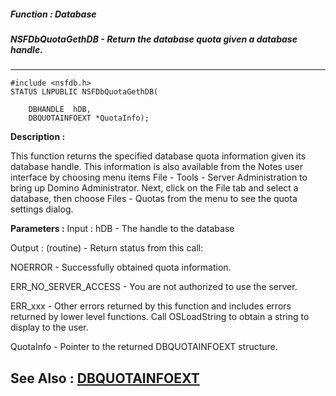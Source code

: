 ##### Function : Database
##### NSFDbQuotaGethDB - Return the database quota given a database handle.
---
```
#include <nsfdb.h>
STATUS LNPUBLIC NSFDbQuotaGethDB(

	DBHANDLE  hDB,
	DBQUOTAINFOEXT *QuotaInfo);
```
**Description :**

This function returns the specified database quota information given its 
database handle.  This information is also available from the Notes user 
interface by choosing menu items File - Tools - Server Administration to bring 
up Domino Administrator.  Next, click on the File tab and select a database, 
then choose Files - Quotas from the menu to see the quota settings dialog.

**Parameters :**
Input :
hDB  -  The handle to the database

Output :
(routine)  -  Return status from this call: 

NOERROR - Successfully obtained quota information.

ERR_NO_SERVER_ACCESS - You are not authorized to use the server.

ERR_xxx - Other errors returned by this function and includes errors returned by lower level functions. Call OSLoadString to obtain a string to display to the user.


QuotaInfo  -  Pointer to the returned DBQUOTAINFOEXT structure. 


**See Also :**
[DBQUOTAINFOEXT](/reference/Data/DBQUOTAINFOEXT)
---
